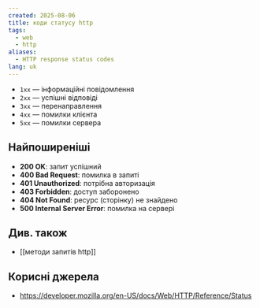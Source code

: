 ```yaml
---
created: 2025-08-06
title: коди статусу http
tags:
  - web
  - http
aliases:
  - HTTP response status codes
lang: uk
---
```

- `1xx` — інформаційні повідомлення
- `2xx` — успішні відповіді
- `3xx` — перенаправлення
- `4xx` — помилки клієнта
- `5xx` — помилки сервера

## Найпоширеніші

- **200 OK**: запит успішний
- **400 Bad Request**: помилка в запиті
- **401 Unauthorized**: потрібна авторизація
- **403 Forbidden**: доступ заборонено
- **404 Not Found**: ресурс (сторінку) не знайдено
- **500 Internal Server Error**: помилка на сервері

## Див. також

- [[методи запитів http]]

## Корисні джерела

- https://developer.mozilla.org/en-US/docs/Web/HTTP/Reference/Status